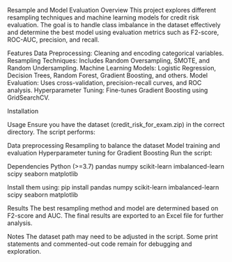 Resample and Model Evaluation
Overview
This project explores different resampling techniques and machine learning models for credit risk evaluation. The goal is to handle class imbalance in the dataset effectively and determine the best model using evaluation metrics such as F2-score, ROC-AUC, precision, and recall.

Features
Data Preprocessing: Cleaning and encoding categorical variables.
Resampling Techniques: Includes Random Oversampling, SMOTE, and Random Undersampling.
Machine Learning Models: Logistic Regression, Decision Trees, Random Forest, Gradient Boosting, and others.
Model Evaluation: Uses cross-validation, precision-recall curves, and ROC analysis.
Hyperparameter Tuning: Fine-tunes Gradient Boosting using GridSearchCV.

Installation

Usage
Ensure you have the dataset (credit_risk_for_exam.zip) in the correct directory. The script performs:

Data preprocessing
Resampling to balance the dataset
Model training and evaluation
Hyperparameter tuning for Gradient Boosting
Run the script:


Dependencies
Python (>=3.7)
pandas
numpy
scikit-learn
imbalanced-learn
scipy
seaborn
matplotlib

Install them using:
pip install pandas numpy scikit-learn imbalanced-learn scipy seaborn matplotlib

Results
The best resampling method and model are determined based on F2-score and AUC. The final results are exported to an Excel file for further analysis.

Notes
The dataset path may need to be adjusted in the script.
Some print statements and commented-out code remain for debugging and exploration.
